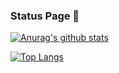 <!-- ### Hi there 👋 -->

<!--
**XZzYassin/XZzYassin** is a ✨ _special_ ✨ repository because its `README.md` (this file) appears on your GitHub profile.

Here are some ideas to get you started:

- 🔭 I’m currently working on ...
- 🌱 I’m currently learning ...
- 👯 I’m looking to collaborate on ...
- 🤔 I’m looking for help with ...
- 💬 Ask me about ...
- 📫 How to reach me: ...
- 😄 Pronouns: ...
- ⚡ Fun fact: ...
-->


### Status Page 👻

[![Anurag's github stats](https://github-readme-stats.vercel.app/api?username=xzzyassin&show_icons=true&theme=dark)](https://github.com/xzzyassin)


[![Top Langs](https://github-readme-stats.vercel.app/api/top-langs/?username=xzzyassin&layout=compact&theme=dark)](https://github.com/xzzyassin)
